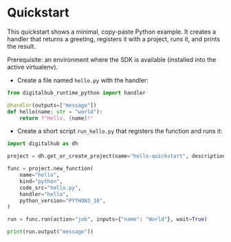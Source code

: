 # Quickstart

This quickstart shows a minimal, copy-paste Python example. It creates a handler that returns a greeting, registers it with a project, runs it, and prints the result.

Prerequisite: an environment where the SDK is available (installed into the active virtualenv).

- Create a file named `hello.py` with the handler:

```python
from digitalhub_runtime_python import handler

@handler(outputs=["message"])
def hello(name: str = "world"):
    return f"Hello, {name}!"
```

- Create a short script `run_hello.py` that registers the function and runs it:

```python
import digitalhub as dh

project = dh.get_or_create_project(name="hello-quickstart", description="Quickstart project")

func = project.new_function(
    name="hello",
    kind="python",
    code_src="hello.py",
    handler="hello",
    python_version="PYTHON3_10",
)

run = func.run(action="job", inputs={"name": "World"}, wait=True)

print(run.output("message"))
```
